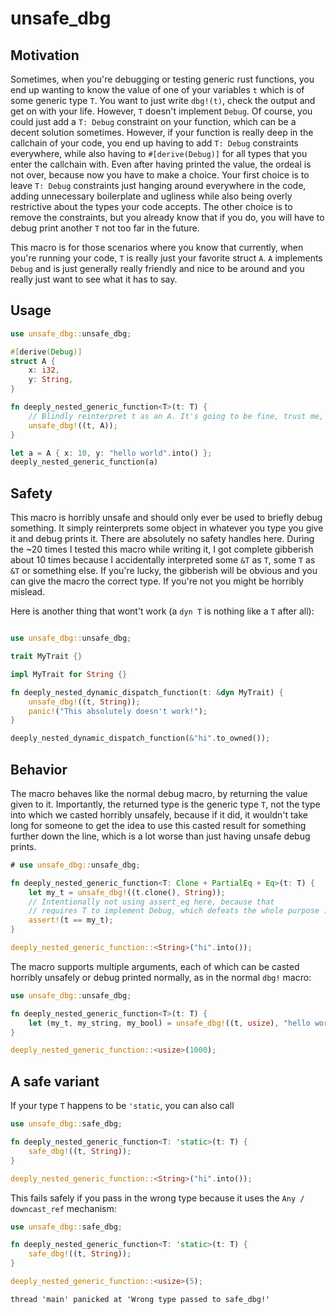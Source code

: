 # unsafe_dbg

## Motivation
Sometimes, when you're debugging or testing generic rust functions, you end up wanting to know the value of one of your variables `t` which is of some generic type `T`. You want to just write `dbg!(t)`, check the output and get on with your life. However, `T` doesn't implement `Debug`. Of course, you could just add a `T: Debug` constraint on your function, which can be a decent solution sometimes. However, if your function is really deep in the callchain of your code, you end up having to add `T: Debug` constraints everywhere, while also having to `#[derive(Debug)]` for all types that you enter the callchain with. Even after having printed the value, the ordeal is not over, because now you have to make a choice. Your first choice is to leave `T: Debug` constraints just hanging around everywhere in the code, adding unnecessary boilerplate and ugliness while also being overly restrictive about the types your code accepts. The other choice is to remove the constraints, but you already know that if you do, you will have to debug print another `T` not too far in the future.

This macro is for those scenarios where you know that currently, when you're running your code, `T` is really just your favorite struct `A`. `A` implements `Debug` and is just generally really friendly and nice to be around and you really just want to see what it has to say.

## Usage 
```rust
use unsafe_dbg::unsafe_dbg;

#[derive(Debug)]
struct A {
    x: i32,
    y: String,
}

fn deeply_nested_generic_function<T>(t: T) {
    // Blindly reinterpret t as an A. It's going to be fine, trust me, rustc.
    unsafe_dbg!((t, A));
}

let a = A { x: 10, y: "hello world".into() };
deeply_nested_generic_function(a)
```

## Safety
This macro is horribly unsafe and should only ever be used to briefly debug something. It simply reinterprets some object in whatever you type you give it and debug prints it. There are absolutely no safety handles here. During the ~20 times I tested this macro while writing it, I got complete gibberish about 10 times because I accidentally interpreted some `&T` as `T`, some `T` as `&T` or something else. If you're lucky, the gibberish will be obvious and you can give the macro the correct type. If you're not you might be horribly mislead.

Here is another thing that wont't work (a `dyn T` is nothing like a `T` after all):

```rust should_panic

use unsafe_dbg::unsafe_dbg;

trait MyTrait {}

impl MyTrait for String {}

fn deeply_nested_dynamic_dispatch_function(t: &dyn MyTrait) {
    unsafe_dbg!((t, String));
    panic!("This absolutely doesn't work!");
}

deeply_nested_dynamic_dispatch_function(&"hi".to_owned());
```

## Behavior
The macro behaves like the normal debug macro, by returning the value
given to it. Importantly, the returned type is the generic type `T`,
not the type into which we casted horribly unsafely, because if it
did, it wouldn't take long for someone to get the idea to use this
casted result for something further down the line, which is a lot
worse than just having unsafe debug prints.

```rust
# use unsafe_dbg::unsafe_dbg;

fn deeply_nested_generic_function<T: Clone + PartialEq + Eq>(t: T) {
    let my_t = unsafe_dbg!((t.clone(), String));
    // Intentionally not using assert_eq here, because that
    // requires T to implement Debug, which defeats the whole purpose :)
    assert!(t == my_t);
}

deeply_nested_generic_function::<String>("hi".into());
```

The macro supports multiple arguments, each of which can be casted horribly unsafely or debug printed normally, as in the normal `dbg!` macro:


```rust
use unsafe_dbg::unsafe_dbg;

fn deeply_nested_generic_function<T>(t: T) {
    let (my_t, my_string, my_bool) = unsafe_dbg!((t, usize), "hello world", true);
}

deeply_nested_generic_function::<usize>(1000);
```

## A safe variant
If your type `T` happens to be `'static`, you can also call
```rust
use unsafe_dbg::safe_dbg;

fn deeply_nested_generic_function<T: 'static>(t: T) {
    safe_dbg!((t, String));
}

deeply_nested_generic_function::<String>("hi".into());
```

This fails safely if you pass in the wrong type because it uses the `Any / downcast_ref` mechanism:
```rust should_panic
use unsafe_dbg::safe_dbg;

fn deeply_nested_generic_function<T: 'static>(t: T) {
    safe_dbg!((t, String));
}

deeply_nested_generic_function::<usize>(5);
```

```text
thread 'main' panicked at 'Wrong type passed to safe_dbg!'
```
